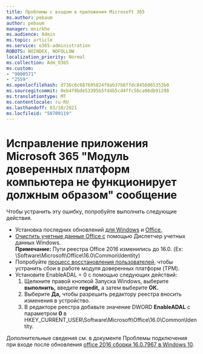 ```yaml
---
title: Проблемы с входом в приложения Microsoft 365
ms.author: pebaum
author: pebaum
manager: mnirkhe
ms.audience: Admin
ms.topic: article
ms.service: o365-administration
ROBOTS: NOINDEX, NOFOLLOW
localization_priority: Normal
ms.collection: Adm_O365
ms.custom:
- "9000571"
- "2559"
ms.openlocfilehash: d736c6c687695824f0ab37b8ffdc8456065353b0
ms.sourcegitcommit: 0eb4f9bde53395b5fd4b5cd4ffc56ca96db91298
ms.translationtype: MT
ms.contentlocale: ru-RU
ms.lasthandoff: 03/10/2021
ms.locfileid: "50709119"
---
```

# <a name="fixing-the-microsoft-365-apps-your-computers-trusted-platform-module-is-not-functioning-properly-message"></a>Исправление приложения Microsoft 365 "Модуль доверенных платформ компьютера не функционирует должным образом" сообщение

Чтобы устранить эту ошибку, попробуйте выполнить следующие действия.

- Установка последних обновлений [для Windows](https://support.microsoft.com/help/4027667/windows-10-update) и [Office.](https://support.office.com/article/update-office-and-your-computer-with-microsoft-update-2ab296f3-7f03-43a2-8e50-46de917611c5)
- [Очистить учетные данные Office с](https://docs.microsoft.com/office/troubleshoot/office-suite-issues/another-account-already-signed-in#step-4-clear-cached-credentials-on-the-computer) помощью Диспетчер учетных данных Windows.<br/>
    **Примечание:** Пути реестра Office 2016 изменились до 16.0. (Ex: \Software\Microsoft\Office\16.0\Common\Identity\)
- Попробуйте [процесс восстановления пользователей,](https://docs.microsoft.com/office365/troubleshoot/administration/connection-issue-when-sign-in-office-2016#symptom-2) чтобы устранить сбои в работе модуля доверенных платформ (TPM).
- Установите EnableADAL = 0 с помощью следующих действий:  
    1. Щелкните правой кнопкой Запуска Windows, выберите **выполнить,** введите **regedit,** а затем выберите **ОК.**
    2. Выберите **Да,** чтобы разрешить редактору реестра вносить изменения в устройство.
    3. В редакторе реестра добавьте значение DWORD **EnableADAL** с параметром **0** в HKEY_CURRENT_USER\Software\Microsoft\Office\16.0\Common\Identity.

Дополнительные сведения см. в документе Проблемы подключения при входе после обновления [office 2016 сборки 16.0.7967 в Windows 10](https://docs.microsoft.com/office365/troubleshoot/administration/connection-issue-when-sign-in-office-2016).